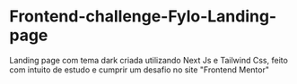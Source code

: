 # Frontend-challenge-Fylo-Landing-page
Landing page com tema dark criada utilizando Next Js e Tailwind Css, feito com intuito de estudo e cumprir um desafio no site "Frontend Mentor"
